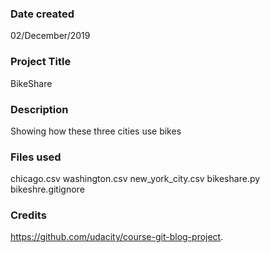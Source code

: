 ### Date created
02/December/2019

### Project Title
BikeShare 

### Description
Showing how these three cities use bikes

### Files used
chicago.csv
washington.csv
new_york_city.csv
bikeshare.py
bikeshre.gitignore

### Credits
https://github.com/udacity/course-git-blog-project.

